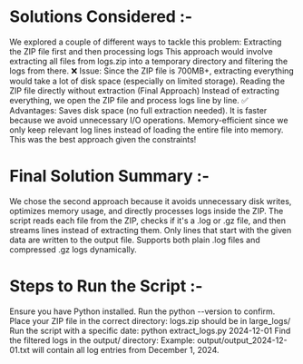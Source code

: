 # Solutions Considered :-
We explored a couple of different ways to tackle this problem:
Extracting the ZIP file first and then processing logs
This approach would involve extracting all files from logs.zip into a temporary directory and filtering the logs from there.
❌ Issue: Since the ZIP file is 700MB+, extracting everything would take a lot of disk space (especially on limited storage).
Reading the ZIP file directly without extraction (Final Approach)
Instead of extracting everything, we open the ZIP file and process logs line by line.
✅ Advantages:
Saves disk space (no full extraction needed).
It is faster because we avoid unnecessary I/O operations.
Memory-efficient since we only keep relevant log lines instead of loading the entire file into memory.
This was the best approach given the constraints!


# Final Solution Summary :-
We chose the second approach because it avoids unnecessary disk writes, optimizes memory usage, and directly processes logs inside the ZIP.
The script reads each file from the ZIP, checks if it's a .log or .gz file, and then streams lines instead of extracting them.
Only lines that start with the given data are written to the output file.
Supports both plain .log files and compressed .gz logs dynamically.


# Steps to Run the Script :-
Ensure you have Python installed.
Run the python --version to confirm.
Place your ZIP file in the correct directory:
logs.zip should be in large_logs/
Run the script with a specific date:
		python extract_logs.py 2024-12-01
Find the filtered logs in the output/ directory:
Example: output/output_2024-12-01.txt will contain all log entries from December 1, 2024.
